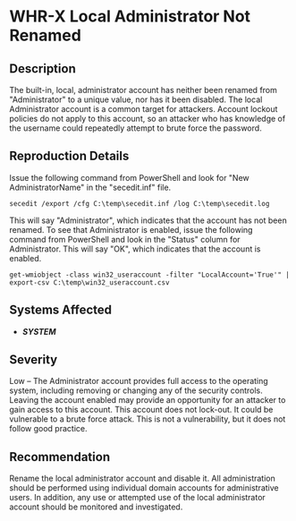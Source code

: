 WHR-X Local Administrator Not Renamed
=====================================

Description
-----------
The built-in, local, administrator account has neither been renamed from "Administrator" to a unique value, nor has it been disabled. The local Administrator account is a common target for attackers. Account lockout policies do not apply to this account, so an attacker who has knowledge of the username could repeatedly attempt to brute force the password.

Reproduction Details
--------------------
Issue the following command from PowerShell and look for "New AdministratorName" in the "secedit.inf" file.
```
secedit /export /cfg C:\temp\secedit.inf /log C:\temp\secedit.log
```
This will say "Administrator", which indicates that the account has not been renamed. To see that Administrator is enabled, issue the following command from PowerShell and look in the "Status" column for Administrator. This will say "OK", which indicates that the account is enabled.
```
get-wmiobject -class win32_useraccount -filter "LocalAccount='True'" | export-csv C:\temp\win32_useraccount.csv
```

Systems Affected
----------------
  * ***SYSTEM***

Severity
--------
Low – The Administrator account provides full access to the operating system, including removing or changing any of the security controls. Leaving the account enabled may provide an opportunity for an attacker to gain access to this account. This account does not lock-out. It could be vulnerable to a brute force attack. This is not a vulnerability, but it does not follow good practice.

Recommendation
--------------
Rename the local administrator account and disable it. All administration should be performed using individual domain accounts for administrative users. In addition, any use or attempted use of the local administrator account should be monitored and investigated.
